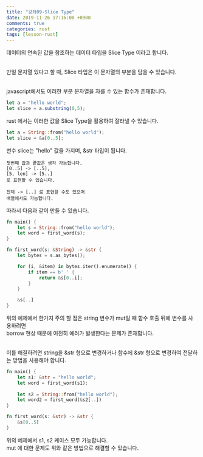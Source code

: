 ```yaml
---
title: "강좌09-Slice Type"
date: 2019-11-26 17:16:00 +0900
comments: true
categories: rust
tags: [lesson-rust]
---
```



데이터의 연속된 값을 참조하는 데이터 타입을 Slice Type 이라고 합니다.<br><br>

만일 문자열 있다고 할 때, Slice 타입은 이 문자열의 부분을 담을 수 있습니다.<br><br>

javascript에서도 이러한 부분 문자열을 자를 수 있는 함수가 존재합니다.

```javascript
let a = "hello world";
let slice = a.substring(0,5);
```

rust 에서는 이러한 값을 Slice Type을 활용하여 잘라낼 수 있습니다.

```rust
let a = String::from("hello world");
let slice = &a[0..5];
```

변수 slice는 "hello" 값을 가지며, &str 타입이 됩니다.

```
첫번째 값과 끝값은 생각 가능합니다.
[0..5] -> [..5],
[5, len] -> [5..]
로 표현할 수 있습니다.

전체 -> [..] 로 표현할 수도 있으며 
배열에서도 가능합니다.
```

따라서 다음과 같이 만들 수 있습니다.

```rust
fn main() {
    let s = String::from("hello world");
    let word = first_word(s);
}

fn first_word(s: &String) -> &str {
    let bytes = s.as_bytes();

    for (i, &item) in bytes.iter().enumerate() {
        if item == b' ' {
            return &s[0..i];
        }
    }

    &s[..]
}
```

위의 예제에서 한가지 주의 할 점은 string 변수가 mut일 때 함수 호출 뒤에 변수를 사용하려면 <br>
borrow 현상 때문에 여전히 에러가 발생한다는 문제가 존재합니다.<br><br>

이를 해결하려면 string을 &str 형으로 변경하거나 함수에 &str 형으로 변경하여 전달하는 방법을 사용해야 합니다.


```rust
fn main() {
    let s1: &str = "hello world";
    let word = first_word(s1);
    
    let s2 = String::from("hello world");
    let word2 = first_word(&s2[..])
}

fn first_word(s: &str) -> &str {
    &s[0..5]
}
```

위의 예제에서 s1, s2 케이스 모두 가능합니다.<br>
mut 에 대한 문제도 위와 같은 방법으로 해결할 수 있습니다.


